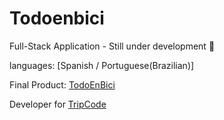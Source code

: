 # Todoenbici
Full-Stack Application - Still under development 🚧

languages: [Spanish / Portuguese(Brazilian)]

Final Product: [TodoEnBici](https://todoenbici.vercel.app/) 

Developer for [TripCode](https://tripcode.vercel.app/)
